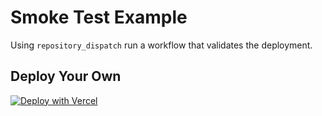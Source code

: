 # Smoke Test Example

Using `repository_dispatch` run a workflow that validates the deployment.

## Deploy Your Own

[![Deploy with Vercel](https://vercel.com/button)](https://vercel.com/new/clone?repository-url=https://github.com/vercel/repository-dispatch/tree/main/examples/smoke-test)
